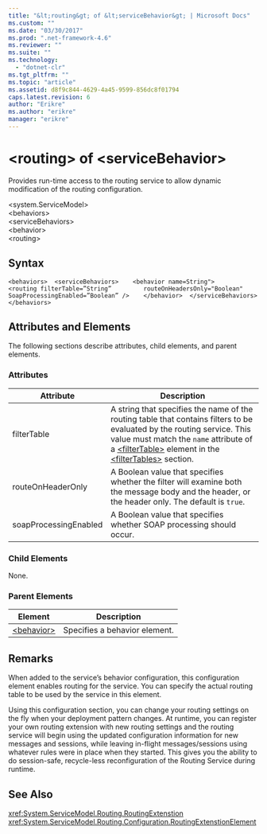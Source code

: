 ```yaml
---
title: "&lt;routing&gt; of &lt;serviceBehavior&gt; | Microsoft Docs"
ms.custom: ""
ms.date: "03/30/2017"
ms.prod: ".net-framework-4.6"
ms.reviewer: ""
ms.suite: ""
ms.technology: 
  - "dotnet-clr"
ms.tgt_pltfrm: ""
ms.topic: "article"
ms.assetid: d8f9c844-4629-4a45-9599-856dc8f01794
caps.latest.revision: 6
author: "Erikre"
ms.author: "erikre"
manager: "erikre"
---
```

# &lt;routing&gt; of &lt;serviceBehavior&gt;
Provides run-time access to the routing service to allow dynamic modification of the routing configuration.  
  
 \<system.ServiceModel>  
\<behaviors>  
\<serviceBehaviors>  
\<behavior>  
\<routing>  
  
## Syntax  
  
```  
<behaviors>  <serviceBehaviors>    <behavior name=String">      <routing filterTable=”String”         routeOnHeadersOnly="Boolean"         SoapProcessingEnabled=”Boolean” />    </behavior>  </serviceBehaviors></behaviors>  
```  
  
## Attributes and Elements  
 The following sections describe attributes, child elements, and parent elements.  
  
### Attributes  
  
|Attribute|Description|  
|---------------|-----------------|  
|filterTable|A string that specifies the name of the routing table that contains filters to be evaluated by the routing service. This value must match the `name` attribute of a [\<filterTable>](../../../../../docs/framework/configuring-apps/file-schema/wcf/filtertable.md) element in the [\<filterTables>](../../../../../docs/framework/configuring-apps/file-schema/wcf/filtertables.md) section.|  
|routeOnHeaderOnly|A Boolean value that specifies whether the filter will examine both the message body and the header, or the header only. The default is `true`.|  
|soapProcessingEnabled|A Boolean value that specifies whether SOAP processing should occur.|  
  
### Child Elements  
 None.  
  
### Parent Elements  
  
|Element|Description|  
|-------------|-----------------|  
|[\<behavior>](../../../../../docs/framework/configuring-apps/file-schema/wcf/behavior-of-endpointbehaviors.md)|Specifies a behavior element.|  
  
## Remarks  
 When added to the service’s behavior configuration, this configuration element enables routing for the service. You can specify the actual routing table to be used by the service in this element.  
  
 Using this configuration section, you can change your routing settings on the fly when your deployment pattern changes. At runtime, you can register your own routing extension with new routing settings and the routing service will begin using the updated configuration information for new messages and sessions, while leaving in-flight messages/sessions using whatever rules were in place when they started.  This gives you the ability to do session-safe, recycle-less reconfiguration of the Routing Service during runtime.  
  
## See Also  
 <xref:System.ServiceModel.Routing.RoutingExtenstion>   
 <xref:System.ServiceModel.Routing.Configuration.RoutingExtenstionElement>